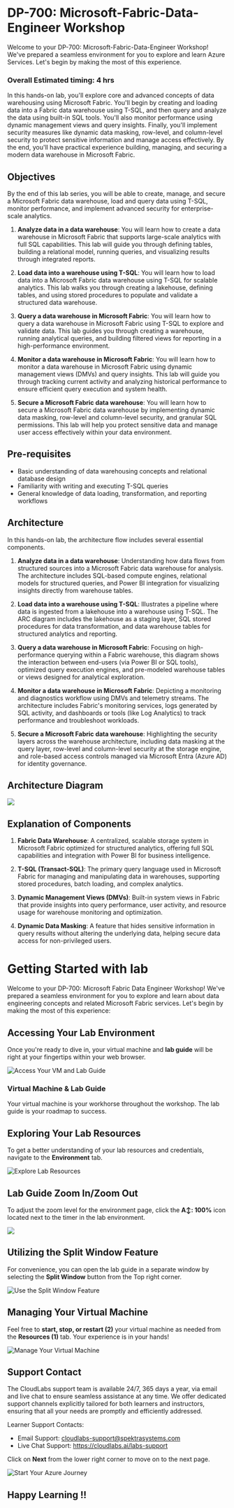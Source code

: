 # DP-700: Microsoft-Fabric-Data-Engineer Workshop

Welcome to your DP-700: Microsoft-Fabric-Data-Engineer Workshop! We've prepared a seamless environment for you to explore and learn Azure Services. Let's begin by making the most of this experience.

### Overall Estimated timing: 4 hrs

In this hands-on lab, you'll explore core and advanced concepts of data warehousing using Microsoft Fabric. You'll begin by creating and loading data into a Fabric data warehouse using T-SQL, and then query and analyze the data using built-in SQL tools. You'll also monitor performance using dynamic management views and query insights. Finally, you'll implement security measures like dynamic data masking, row-level, and column-level security to protect sensitive information and manage access effectively. By the end, you'll have practical experience building, managing, and securing a modern data warehouse in Microsoft Fabric.


## Objectives

By the end of this lab series, you will be able to create, manage, and secure a Microsoft Fabric data warehouse, load and query data using T-SQL, monitor performance, and implement advanced security for enterprise-scale analytics.

1. **Analyze data in a data warehouse**: You will learn how to create a data warehouse in Microsoft Fabric that supports large-scale analytics with full SQL capabilities. This lab will guide you through defining tables, building a relational model, running queries, and visualizing results through integrated reports.

1. **Load data into a warehouse using T-SQL**: You will learn how to load data into a Microsoft Fabric data warehouse using T-SQL for scalable analytics. This lab walks you through creating a lakehouse, defining tables, and using stored procedures to populate and validate a structured data warehouse.

1. **Query a data warehouse in Microsoft Fabric**: You will learn how to query a data warehouse in Microsoft Fabric using T-SQL to explore and validate data. This lab guides you through creating a warehouse, running analytical queries, and building filtered views for reporting in a high-performance environment.

1. **Monitor a data warehouse in Microsoft Fabric**: You will learn how to monitor a data warehouse in Microsoft Fabric using dynamic management views (DMVs) and query insights. This lab will guide you through tracking current activity and analyzing historical performance to ensure efficient query execution and system health.

1. **Secure a Microsoft Fabric data warehouse**: You will learn how to secure a Microsoft Fabric data warehouse by implementing dynamic data masking, row-level and column-level security, and granular SQL permissions. This lab will help you protect sensitive data and manage user access effectively within your data environment.


## Pre-requisites

- Basic understanding of data warehousing concepts and relational database design
- Familiarity with writing and executing T-SQL queries
- General knowledge of data loading, transformation, and reporting workflows

## Architecture

In this hands-on lab, the architecture flow includes several essential components.

1. **Analyze data in a data warehouse**: Understanding how data flows from structured sources into a Microsoft Fabric data warehouse for analysis. The architecture includes SQL-based compute engines, relational models for structured queries, and Power BI integration for visualizing insights directly from warehouse tables.

1. **Load data into a warehouse using T-SQL**:
Illustrates a pipeline where data is ingested from a lakehouse into a warehouse using T-SQL. The ARC diagram includes the lakehouse as a staging layer, SQL stored procedures for data transformation, and data warehouse tables for structured analytics and reporting.

1. **Query a data warehouse in Microsoft Fabric**:
Focusing on high-performance querying within a Fabric warehouse, this diagram shows the interaction between end-users (via Power BI or SQL tools), optimized query execution engines, and pre-modeled warehouse tables or views designed for analytical exploration.

1. **Monitor a data warehouse in Microsoft Fabric**:
Depicting a monitoring and diagnostics workflow using DMVs and telemetry streams. The architecture includes Fabric's monitoring services, logs generated by SQL activity, and dashboards or tools (like Log Analytics) to track performance and troubleshoot workloads.

1. **Secure a Microsoft Fabric data warehouse**:
Highlighting the security layers across the warehouse architecture, including data masking at the query layer, row-level and column-level security at the storage engine, and role-based access controls managed via Microsoft Entra (Azure AD) for identity governance.

## Architecture Diagram

![](../Images/dparc-4.png)

## Explanation of Components

1. **Fabric Data Warehouse**: A centralized, scalable storage system in Microsoft Fabric optimized for structured analytics, offering full SQL capabilities and integration with Power BI for business intelligence.

1. **T-SQL (Transact-SQL)**: The primary query language used in Microsoft Fabric for managing and manipulating data in warehouses, supporting stored procedures, batch loading, and complex analytics.

1. **Dynamic Management Views (DMVs)**: Built-in system views in Fabric that provide insights into query performance, user activity, and resource usage for warehouse monitoring and optimization.

1. **Dynamic Data Masking**: A feature that hides sensitive information in query results without altering the underlying data, helping secure data access for non-privileged users. 

# Getting Started with lab
 
Welcome to your DP-700: Microsoft Fabric Data Engineer Workshop! We've prepared a seamless environment for you to explore and learn about data engineering concepts and related Microsoft Fabric services. Let's begin by making the most of this experience:
 
## Accessing Your Lab Environment
 
Once you're ready to dive in, your virtual machine and **lab guide** will be right at your fingertips within your web browser.
 
![Access Your VM and Lab Guide](../Images/dg1.png)

### Virtual Machine & Lab Guide
 
Your virtual machine is your workhorse throughout the workshop. The lab guide is your roadmap to success.

## Exploring Your Lab Resources
 
To get a better understanding of your lab resources and credentials, navigate to the **Environment** tab.
 
![Explore Lab Resources](../Images/dg2.png)

## Lab Guide Zoom In/Zoom Out
 
To adjust the zoom level for the environment page, click the **A↕: 100%** icon located next to the timer in the lab environment.

![](../Images/gd4.png)

## Utilizing the Split Window Feature
 
For convenience, you can open the lab guide in a separate window by selecting the **Split Window** button from the Top right corner.
 
![Use the Split Window Feature](../Images/dg3.png)

## Managing Your Virtual Machine
 
Feel free to **start, stop, or restart (2)** your virtual machine as needed from the **Resources (1)** tab. Your experience is in your hands!
 
![Manage Your Virtual Machine](../Images/gd5.png)


## Support Contact
 
The CloudLabs support team is available 24/7, 365 days a year, via email and live chat to ensure seamless assistance at any time. We offer dedicated support channels explicitly tailored for both learners and instructors, ensuring that all your needs are promptly and efficiently addressed.
 
Learner Support Contacts:
 
- Email Support: cloudlabs-support@spektrasystems.com
- Live Chat Support: https://cloudlabs.ai/labs-support

Click on **Next** from the lower right corner to move on to the next page.

   ![Start Your Azure Journey](../Images/dpn2.png)

## Happy Learning !!
